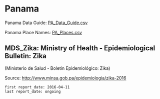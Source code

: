 # Panama

Panama Data Guide: [PA_Data_Guide.csv](PA_Data_Guide.csv)

Panama Place Names: [PA_Places.csv](PA_Places.csv)

## MDS_Zika: Ministry of Health - Epidemiological Bulletin: Zika
\(Ministerio de Salud - Boletin Epidemiológico: Zika\)

Source: <http://www.minsa.gob.pa/epidemiologia/zika-2016>

    first report_date: 2016-04-11
    last report_date: ongoing


